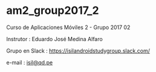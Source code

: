 # am2_group2017_2
Curso de Aplicaciones Móviles 2 - Grupo 2017 02

Instrutor : Eduardo José Medina Alfaro 

Grupo en Slack : https://isilandroidstudygroup.slack.com/

e-mail : isil@qd.pe

